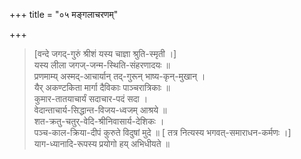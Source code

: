 +++
title = "०५ मङ्गलाचरणम्"

+++

> [वन्दे जगद्-गुरुं श्रीशं यस्य चाज्ञा श्रुति-स्मृती ।]  
यस्य लीला जगज्-जन्म-स्थिति-संहरणादयः ॥  
प्रणमाम्य् अस्मद्-आचार्यान् तद्-गुरून् भाष्य-कृन्-मुखान् ।  
यैर् अकण्टकिता मार्गा दैविकाः पाञ्चरात्रिकाः ॥  
कुमार-तातयाचार्यं सदाचार-पदं सदा ।  
वेदान्ताचार्य-सिद्धान्त-विजय-ध्वजम् आश्रये ॥  
शत-क्रतु-चतुर्-वेदि-श्रीनिवासार्य-देशिकः ।  
पञ्च-काल-क्रिया-दीपं कुरुते विदुषां मुदे ॥ 
[ तत्र नित्यस्य भगवत्-समाराधन-कर्मणः ।]  
याग-ध्यानादि-रूपस्य प्रयोगो हय् अभिधीयते ॥ 